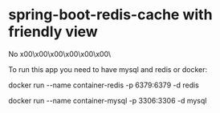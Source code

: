 # spring-boot-redis-cache with friendly view
No x00\x00\x00\x00\x00\x00\

To run this app you need to have mysql and redis or docker:

docker run --name container-redis -p 6379:6379 -d redis

docker run --name container-mysql -p 3306:3306 -d mysql

